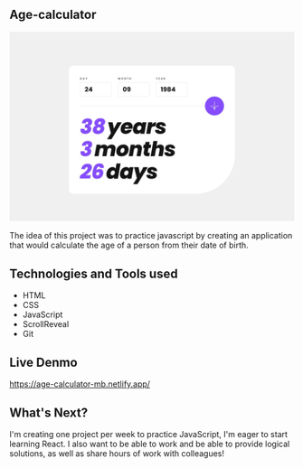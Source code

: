 ## Age-calculator
![DesktopVersion](/design/desktop-completed.jpg)

 The idea of this project was to practice javascript by creating an application that would calculate the age of a person from their date of birth.

## Technologies and Tools used
- HTML
- CSS
- JavaScript
- ScrollReveal
- Git

## Live Denmo
https://age-calculator-mb.netlify.app/

## What's Next?

I'm creating one project per week to practice JavaScript, I'm eager to start learning React.
I also want to be able to work and be able to provide logical solutions, as well as share hours of work with colleagues!
